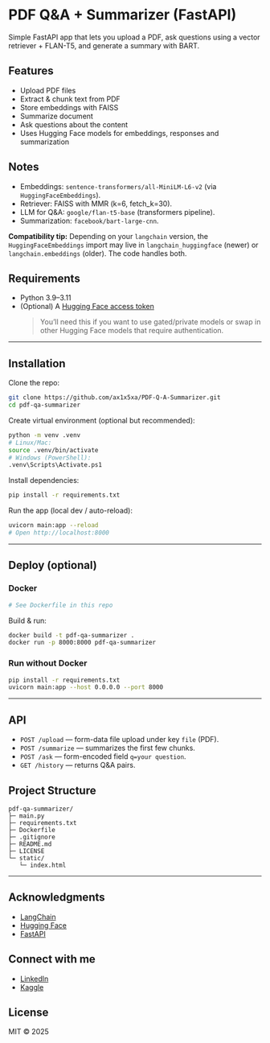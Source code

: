 # PDF Q&A + Summarizer (FastAPI)

Simple FastAPI app that lets you upload a PDF, ask questions using a vector retriever + FLAN-T5, and generate a summary with BART.

## Features

- Upload PDF files
- Extract & chunk text from PDF
- Store embeddings with FAISS
- Summarize document
- Ask questions about the content
- Uses Hugging Face models for embeddings, responses and summarization

## Notes

- Embeddings: `sentence-transformers/all-MiniLM-L6-v2` (via `HuggingFaceEmbeddings`).
- Retriever: FAISS with MMR (k=6, fetch_k=30).
- LLM for Q&A: `google/flan-t5-base` (transformers pipeline).
- Summarization: `facebook/bart-large-cnn`.

**Compatibility tip:** Depending on your `langchain` version, the `HuggingFaceEmbeddings` import may live in `langchain_huggingface` (newer) or `langchain.embeddings` (older). The code handles both.

## Requirements
- Python 3.9–3.11
- (Optional) A [Hugging Face access token](https://huggingface.co/settings/tokens)  
  > You’ll need this if you want to use gated/private models or swap in other Hugging Face models that require authentication.

---

## Installation
Clone the repo:
```bash
git clone https://github.com/ax1x5xa/PDF-Q-A-Summarizer.git
cd pdf-qa-summarizer
```

Create virtual environment (optional but recommended):
```bash
python -m venv .venv
# Linux/Mac:
source .venv/bin/activate
# Windows (PowerShell):
.venv\Scripts\Activate.ps1
```

Install dependencies:
```bash
pip install -r requirements.txt
```

Run the app (local dev / auto-reload):
```bash
uvicorn main:app --reload
# Open http://localhost:8000
```

---

## Deploy (optional)

### Docker
```Dockerfile
# See Dockerfile in this repo
```
Build & run:
```bash
docker build -t pdf-qa-summarizer .
docker run -p 8000:8000 pdf-qa-summarizer
```

### Run without Docker
```bash
pip install -r requirements.txt
uvicorn main:app --host 0.0.0.0 --port 8000
```

---

## API
- `POST /upload`  — form-data file upload under key `file` (PDF).
- `POST /summarize` — summarizes the first few chunks.
- `POST /ask` — form-encoded field `q=your question`.
- `GET /history` — returns Q&A pairs.

## Project Structure
```
pdf-qa-summarizer/
├─ main.py
├─ requirements.txt
├─ Dockerfile
├─ .gitignore
├─ README.md
├─ LICENSE
└─ static/
   └─ index.html
```

---

## Acknowledgments
- [LangChain](https://www.langchain.com/)
- [Hugging Face](https://huggingface.co/)
- [FastAPI](https://fastapi.tiangolo.com/)

## Connect with me
- [LinkedIn](https://www.linkedin.com/in/x1x5x/)
- [Kaggle](https://www.kaggle.com/abdullahhussein1504)

## License
MIT © 2025

